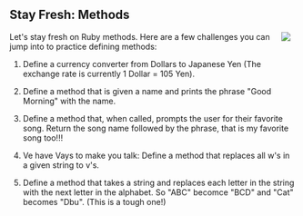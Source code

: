

## Stay Fresh: Methods

<img src="https://encrypted-tbn0.gstatic.com/images?q=tbn:ANd9GcTNX1c5UX-hAZrPPR5STGx5KIN6bJ9SMBuPABVoodQ_J5L4VPgQ" align=right hspace="10">

Let's stay fresh on Ruby methods. Here are a few challenges you can jump into to practice defining methods:

1. Define a currency converter from Dollars to Japanese Yen (The exchange rate is currently 1 Dollar = 105 Yen).

2. Define a method that is given a name and prints the phrase "Good Morning" with the name.

3. Define a method that, when called, prompts the user for their favorite song. Return the song name followed by the phrase, that is my favorite song too!!!

4. Ve have Vays to make you talk: Define a method that replaces all w's in a given string to v's.

5. Define a method that takes a string and replaces each letter in the string with the next letter in the alphabet. So "ABC" becomce "BCD" and "Cat" becomes "Dbu". (This is a tough one!)
